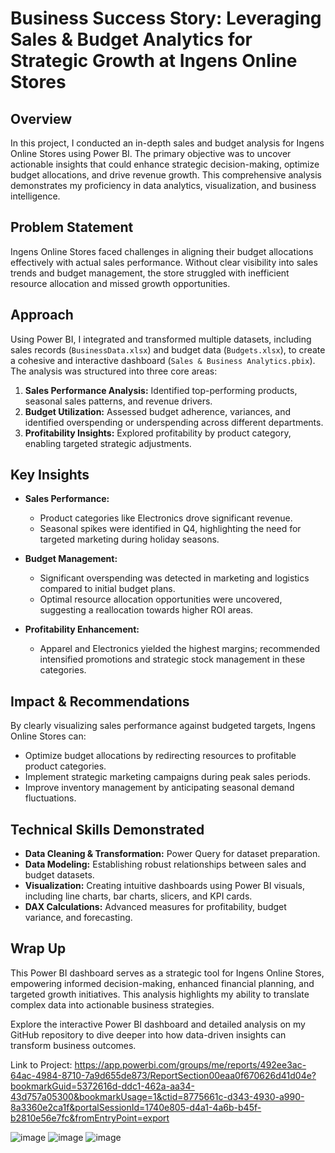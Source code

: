 # Business Success Story: Leveraging Sales & Budget Analytics for Strategic Growth at Ingens Online Stores

## Overview

In this project, I conducted an in-depth sales and budget analysis for Ingens Online Stores using Power BI. The primary objective was to uncover actionable insights that could enhance strategic decision-making, optimize budget allocations, and drive revenue growth. This comprehensive analysis demonstrates my proficiency in data analytics, visualization, and business intelligence.

## Problem Statement

Ingens Online Stores faced challenges in aligning their budget allocations effectively with actual sales performance. Without clear visibility into sales trends and budget management, the store struggled with inefficient resource allocation and missed growth opportunities.

## Approach

Using Power BI, I integrated and transformed multiple datasets, including sales records (`BusinessData.xlsx`) and budget data (`Budgets.xlsx`), to create a cohesive and interactive dashboard (`Sales & Business Analytics.pbix`). The analysis was structured into three core areas:

1. **Sales Performance Analysis:** Identified top-performing products, seasonal sales patterns, and revenue drivers.
2. **Budget Utilization:** Assessed budget adherence, variances, and identified overspending or underspending across different departments.
3. **Profitability Insights:** Explored profitability by product category, enabling targeted strategic adjustments.

## Key Insights

- **Sales Performance:**
  - Product categories like Electronics drove significant revenue.
  - Seasonal spikes were identified in Q4, highlighting the need for targeted marketing during holiday seasons.

- **Budget Management:**
  - Significant overspending was detected in marketing and logistics compared to initial budget plans.
  - Optimal resource allocation opportunities were uncovered, suggesting a reallocation towards higher ROI areas.

- **Profitability Enhancement:**
  - Apparel and Electronics yielded the highest margins; recommended intensified promotions and strategic stock management in these categories.

## Impact & Recommendations

By clearly visualizing sales performance against budgeted targets, Ingens Online Stores can:
- Optimize budget allocations by redirecting resources to profitable product categories.
- Implement strategic marketing campaigns during peak sales periods.
- Improve inventory management by anticipating seasonal demand fluctuations.

## Technical Skills Demonstrated

- **Data Cleaning & Transformation:** Power Query for dataset preparation.
- **Data Modeling:** Establishing robust relationships between sales and budget datasets.
- **Visualization:** Creating intuitive dashboards using Power BI visuals, including line charts, bar charts, slicers, and KPI cards.
- **DAX Calculations:** Advanced measures for profitability, budget variance, and forecasting.

## Wrap Up

This Power BI dashboard serves as a strategic tool for Ingens Online Stores, empowering informed decision-making, enhanced financial planning, and targeted growth initiatives. This analysis highlights my ability to translate complex data into actionable business strategies.


Explore the interactive Power BI dashboard and detailed analysis on my GitHub repository to dive deeper into how data-driven insights can transform business outcomes.



Link to Project: https://app.powerbi.com/groups/me/reports/492ee3ac-64ac-4984-8710-7a9d655de873/ReportSection00eaa0f670626d41d04e?bookmarkGuid=5372616d-ddc1-462a-aa34-43d757a05300&bookmarkUsage=1&ctid=8775661c-d343-4930-a990-8a3360e2ca1f&portalSessionId=1740e805-d4a1-4a6b-b45f-b2810e56e7fc&fromEntryPoint=export


![image](https://github.com/user-attachments/assets/5a5dc532-3987-4c2c-8dd6-a5c56a793bc3)
![image](https://github.com/user-attachments/assets/bc10fea1-93fd-4201-9566-b6acfdd6b3aa)
![image](https://github.com/user-attachments/assets/9071f6a1-1653-4782-a73d-a68a9b32c8a8)




